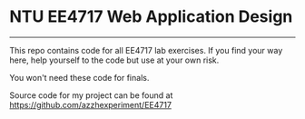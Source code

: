 # NTU EE4717 Web Application Design

-----

This repo contains code for all EE4717 lab exercises. If you find your way here, help yourself to the code but use at your own risk.

You won't need these code for finals.

Source code for my project can be found at https://github.com/azzhexperiment/EE4717
